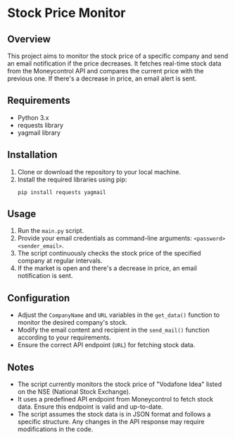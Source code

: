 # Stock Price Monitor

## Overview
This project aims to monitor the stock price of a specific company and send an email notification if the price decreases. It fetches real-time stock data from the Moneycontrol API and compares the current price with the previous one. If there's a decrease in price, an email alert is sent.

## Requirements
- Python 3.x
- requests library
- yagmail library

## Installation
1. Clone or download the repository to your local machine.
2. Install the required libraries using pip:
    ```
    pip install requests yagmail
    ```

## Usage
1. Run the `main.py` script.
2. Provide your email credentials as command-line arguments: `<password> <sender_email>`.
3. The script continuously checks the stock price of the specified company at regular intervals.
4. If the market is open and there's a decrease in price, an email notification is sent.

## Configuration
- Adjust the `CompanyName` and `URL` variables in the `get_data()` function to monitor the desired company's stock.
- Modify the email content and recipient in the `send_mail()` function according to your requirements.
- Ensure the correct API endpoint (`URL`) for fetching stock data.

## Notes
- The script currently monitors the stock price of "Vodafone Idea" listed on the NSE (National Stock Exchange).
- It uses a predefined API endpoint from Moneycontrol to fetch stock data. Ensure this endpoint is valid and up-to-date.
- The script assumes the stock data is in JSON format and follows a specific structure. Any changes in the API response may require modifications in the code.
